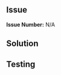 ## Issue
<!-- Please describe the current behavior that you are modifying. -->
**Issue Number:** N/A

## Solution
<!-- Please describe your changes -->

## Testing
<!-- Please describe the necessary steps for test your PR -->
